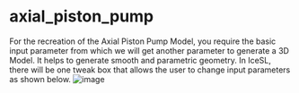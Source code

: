 # axial_piston_pump
For the recreation of the Axial Piston Pump Model, you require the basic input parameter from which we will get another parameter to generate a 3D Model. It helps to generate smooth and parametric geometry. In IceSL, there will be one tweak box that allows the user to change input parameters as shown below.
![image](https://github.com/NachiKachoriya/axial_piston_pump/assets/136236455/2af1a6c3-4924-41f6-9a79-cb97ae2fdcd2)

